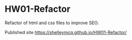 # HW01-Refactor

Refactor of html and css files to improve SEO.

Published site https://shelleymcq.github.io/HW01-Refactor/ 